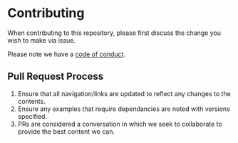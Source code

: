 # Contributing

When contributing to this repository, please first discuss the change you wish to make via issue.

Please note we have a [code of conduct](http://contributor-covenant.org/version/1/4/).

## Pull Request Process

1. Ensure that all navigation/links are updated to reflect any changes to the contents.
4. Ensure any examples that require dependancies are noted with versions specified.
5. PRs are considered a conversation in which we seek to collaborate to provide the best content we can.
